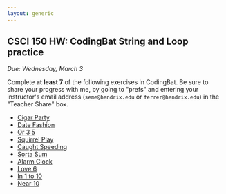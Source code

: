 ```yaml
---
layout: generic
---
```


CSCI 150 HW: CodingBat String and Loop practice
-----------------------------------------------

*Due: Wednesday, March 3*

Complete **at least 7** of the following exercises in CodingBat.  Be
sure to share your progress with me, by going to "prefs" and entering
your instructor's email address (`seme@hendrix.edu` or `ferrer@hendrix.edu`) in the "Teacher Share" box.

- [Cigar Party](https://codingbat.com/prob/p195669)
- [Date Fashion](https://codingbat.com/prob/p129125)
- [Or 3 5](https://codingbat.com/prob/p288587?parent=/home/ferrer@hendrix.edu)
- [Squirrel Play](https://codingbat.com/prob/p135815)
- [Caught Speeding](https://codingbat.com/prob/p137202)
- [Sorta Sum](https://codingbat.com/prob/p116620)
- [Alarm Clock](https://codingbat.com/prob/p119867)
- [Love 6](https://codingbat.com/prob/p100958)
- [In 1 to 10](https://codingbat.com/prob/p158497)
- [Near 10](https://codingbat.com/prob/p165321)
